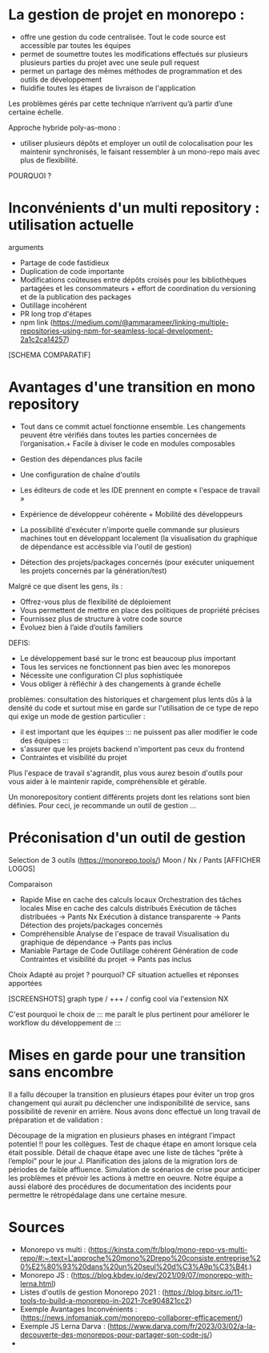 # La gestion de projet en monorepo : 
- offre une gestion du code centralisée. Tout le code source est accessible par toutes les équipes
- permet de soumettre toutes les modifications effectués sur plusieurs plusieurs parties du projet avec une seule pull request
- permet un partage des mêmes méthodes de programmation et des outils de développement
- fluidifie toutes les étapes de livraison de l'application


Les problèmes gérés par cette technique n’arrivent qu’à partir d’une certaine échelle.

Approche hybride poly-as-mono :
-  utiliser plusieurs dépôts et employer un outil de colocalisation pour les maintenir synchronisés, le faisant ressembler à un mono-repo mais avec plus de flexibilité.

POURQUOI ? 
# Inconvénients d'un multi repository : utilisation actuelle 
arguments
- Partage de code fastidieux
- Duplication de code importante
- Modifications coûteuses entre dépôts croisés pour les bibliothèques partagées et les consommateurs + effort de coordination du versioning et de la publication des packages
- Outillage incohérent
- PR long trop d'étapes 
- npm link (https://medium.com/@ammarameer/linking-multiple-repositories-using-npm-for-seamless-local-development-2a1c2ca14257)

[SCHEMA COMPARATIF]

# Avantages d'une transition en mono repository
+ Tout dans ce commit actuel fonctionne ensemble. Les changements peuvent être vérifiés dans toutes les parties concernées de l’organisation.+ Facile à diviser le code en modules composables
- Gestion des dépendances plus facile
- Une configuration de chaîne d'outils
- Les éditeurs de code et les IDE prennent en compte « l'espace de travail »
- Expérience de développeur cohérente + Mobilité des développeurs

- La possibilité d'exécuter n'importe quelle commande sur plusieurs machines tout en développant localement (la visualisation du graphique de dépendance est accèssible via l'outil de gestion)
- Détection des projets/packages concernés (pour exécuter uniquement les projets concernés par la génération/test)

Malgré ce que disent les gens, ils :
- Offrez-vous plus de flexibilité de déploiement
- Vous permettent de mettre en place des politiques de propriété précises
- Fournissez plus de structure à votre code source
- Évoluez bien à l’aide d’outils familiers

DEFIS:
- Le développement basé sur le tronc est beaucoup plus important
- Tous les services ne fonctionnent pas bien avec les monorepos
- Nécessite une configuration CI plus sophistiquée
- Vous obliger à réfléchir à des changements à grande échelle

problèmes: consultation des historiques et chargement plus lents dûs à la densité du code
et surtout mise en garde sur l'utilisation de ce type de repo qui exige un mode de gestion particulier :
- il est important que les équipes ::: ne puissent pas aller modifier le code des équipes :::
- s'assurer que les projets backend n'importent pas ceux du frontend
- Contraintes et visibilité du projet

Plus l'espace de travail s'agrandit, plus vous aurez besoin d'outils pour vous aider à le maintenir rapide, compréhensible et gérable.

Un monorepository contient différents projets dont les relations sont bien définies. 
Pour ceci, je recommande un outil de gestion ... 

# Préconisation d'un outil de gestion
Selection de 3 outils (https://monorepo.tools/)
Moon / Nx / Pants 
[AFFICHER LOGOS]

Comparaison 
+ Rapide 
Mise en cache des calculs locaux
Orchestration des tâches locales
Mise en cache des calculs distribués
Exécution de tâches distribuées -> Pants Nx
Exécution à distance transparente -> Pants
Détection des projets/packages concernés
+ Compréhensible
Analyse de l'espace de travail
Visualisation du graphique de dépendance -> Pants pas inclus
+ Maniable
Partage de Code
Outillage cohérent
Génération de code
Contraintes et visibilité du projet -> Pants pas inclus

Choix 
Adapté au projet ? pourquoi?
CF situation actuelles et réponses apportées

[SCREENSHOTS] graph type / +++ / config cool via l'extension NX

C'est pourquoi le choix de ::: me paraît le plus pertinent pour améliorer le workflow du développement de :::

# Mises en garde pour une transition sans encombre 

Il a fallu découper la transition en plusieurs étapes pour éviter un trop gros changement qui aurait pu déclencher une indisponibilité de service, sans possibilité de revenir en arrière. Nous avons donc effectué un long travail de préparation et de validation :

Découpage de la migration en plusieurs phases en intégrant l’impact potentiel !! pour les collègues.
Test de chaque étape en amont lorsque cela était possible.
Détail de chaque étape avec une liste de tâches “prête à l’emploi” pour le jour J.
Planification des jalons de la migration lors de périodes de faible affluence.
Simulation de scénarios de crise pour anticiper les problèmes et prévoir les actions à mettre en oeuvre.
Notre équipe a aussi élaboré des procédures de documentation des incidents pour permettre le rétropédalage dans une certaine mesure.

# Sources 
- Monorepo vs multi : (https://kinsta.com/fr/blog/mono-repo-vs-multi-repo/#:~:text=L'approche%20mono%2Drepo%20consiste,entreprise%20%E2%80%93%20dans%20un%20seul%20d%C3%A9p%C3%B4t.)
- Monorepo JS : (https://blog.kbdev.io/dev/2021/09/07/monorepo-with-lerna.html)
- Listes d'outils de gestion Monorepo 2021 : (https://blog.bitsrc.io/11-tools-to-build-a-monorepo-in-2021-7ce904821cc2)
- Exemple Avantages Inconvénients : (https://news.infomaniak.com/monorepo-collaborer-efficacement/)
- Exemple JS Lerna Darva : (https://www.darva.com/fr/2023/03/02/a-la-decouverte-des-monorepos-pour-partager-son-code-js/)
- 
